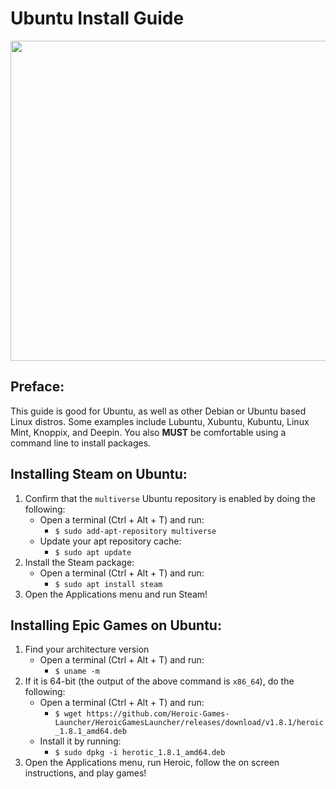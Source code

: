 # Ubuntu Install Guide
<img src="https://i.imgur.com/q7GqrC9.gif" width="512" height="512"/>

## Preface:
This guide is good for Ubuntu, as well as other Debian or Ubuntu based Linux distros. Some examples include Lubuntu, Xubuntu, Kubuntu, Linux Mint, Knoppix, and Deepin. You also **MUST** be comfortable using a command line to install packages.

## Installing Steam on Ubuntu:
1. Confirm that the `multiverse` Ubuntu repository is enabled by doing the following:
    * Open a terminal (Ctrl + Alt + T) and run:
        * `$ sudo add-apt-repository multiverse`
    * Update your apt repository cache:
        * `$ sudo apt update`
2. Install the Steam package:
    * Open a terminal (Ctrl + Alt + T) and run:
        * `$ sudo apt install steam`
3. Open the Applications menu and run Steam!


## Installing Epic Games on Ubuntu:
1. Find your architecture version
    * Open a terminal (Ctrl + Alt + T) and run:
        * `$ uname -m`
2. If it is 64-bit (the output of the above command is `x86_64`), do the following:
    * Open a terminal (Ctrl + Alt + T) and run:
        * `$ wget https://github.com/Heroic-Games-Launcher/HeroicGamesLauncher/releases/download/v1.8.1/heroic_1.8.1_amd64.deb`
    * Install it by running:
        * `$ sudo dpkg -i herotic_1.8.1_amd64.deb`
3. Open the Applications menu, run Heroic, follow the on screen instructions, and play games!

